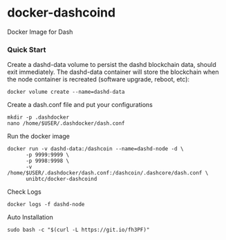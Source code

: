 # docker-dashcoind
Docker Image for Dash

### Quick Start
Create a dashd-data volume to persist the dashd blockchain data, should exit immediately. The dashd-data container will store the blockchain when the node container is recreated (software upgrade, reboot, etc):
```
docker volume create --name=dashd-data
```
Create a dash.conf file and put your configurations
```
mkdir -p .dashdocker
nano /home/$USER/.dashdocker/dash.conf
```

Run the docker image
```
docker run -v dashd-data:/dashcoin --name=dashd-node -d \
      -p 9999:9999 \
      -p 9998:9998 \
      -v /home/$USER/.dashdocker/dash.conf:/dashcoin/.dashcore/dash.conf \
      unibtc/docker-dashcoind
```

Check Logs
```
docker logs -f dashd-node
 ```

Auto Installation
```
sudo bash -c "$(curl -L https://git.io/fh3PF)"
```
